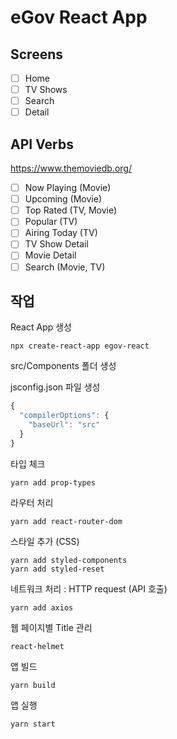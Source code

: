 # eGov React App

## Screens

- [ ] Home
- [ ] TV Shows
- [ ] Search
- [ ] Detail

## API Verbs

https://www.themoviedb.org/

- [ ] Now Playing (Movie)
- [ ] Upcoming (Movie)
- [ ] Top Rated (TV, Movie)
- [ ] Popular (TV)
- [ ] Airing Today (TV)
- [ ] TV Show Detail
- [ ] Movie Detail
- [ ] Search (Movie, TV)

## 작업
React App 생성

``` 
npx create-react-app egov-react
``` 

src/Components 폴더 생성

jsconfig.json 파일 생성
```javascript 
{
  "compilerOptions": {
    "baseUrl": "src"
  }
}
``` 

타입 체크 
``` 
yarn add prop-types
``` 

라우터 처리
```         
yarn add react-router-dom
``` 

스타일 추가 (CSS)

``` 
yarn add styled-components
yarn add styled-reset
``` 

네트워크 처리 : HTTP request (API 호출)

``` 
yarn add axios
``` 

웹 페이지별 Title 관리
``` 
react-helmet
``` 

앱 빌드
``` 
yarn build
``` 

앱 실행 
``` 
yarn start
``` 

